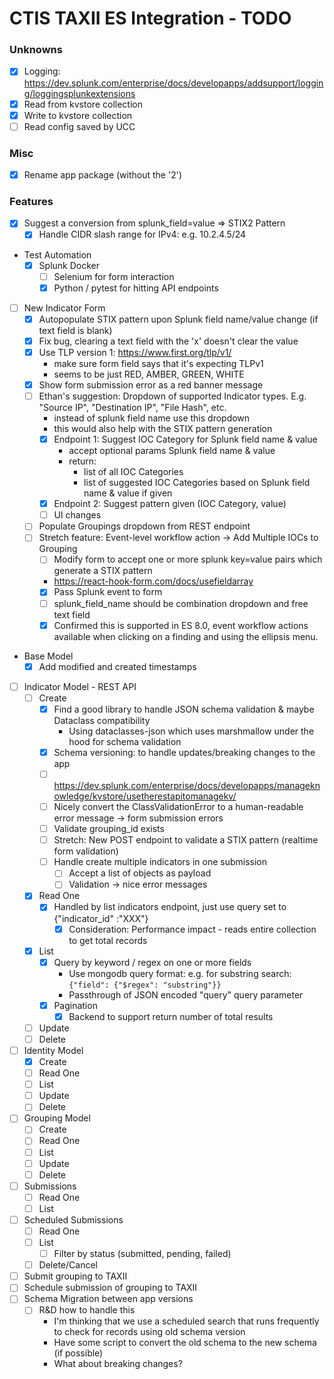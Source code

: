 # CTIS TAXII ES Integration - TODO

### Unknowns
- [X] Logging: https://dev.splunk.com/enterprise/docs/developapps/addsupport/logging/loggingsplunkextensions
- [X] Read from kvstore collection
- [X] Write to kvstore collection
- [ ] Read config saved by UCC

### Misc
- [X] Rename app package (without the '2')


### Features
- [X] Suggest a conversion from splunk_field=value => STIX2 Pattern
  - [X] Handle CIDR slash range for IPv4: e.g. 10.2.4.5/24 
- Test Automation
  - [X] Splunk Docker
    - [ ] Selenium for form interaction
    - [X] Python / pytest for hitting API endpoints
- [ ] New Indicator Form
    - [X] Autopopulate STIX pattern upon Splunk field name/value change (if text field is blank)
    - [X] Fix bug, clearing a text field with the 'x' doesn't clear the value
    - [X] Use TLP version 1: https://www.first.org/tlp/v1/
        - make sure form field says that it's expecting TLPv1
        - seems to be just RED, AMBER, GREEN, WHITE
    - [X] Show form submission error as a red banner message
    - [ ] Ethan's suggestion: Dropdown of supported Indicator types. E.g. "Source IP", "Destination IP", "File Hash", etc.
      - instead of splunk field name use this dropdown
      - this would also help with the STIX pattern generation
      - [X] Endpoint 1: Suggest IOC Category for Splunk field name & value
        - accept optional params Splunk field name & value
        - return:
          - list of all IOC Categories
          - list of suggested IOC Categories based on Splunk field name & value if given
      - [X] Endpoint 2: Suggest pattern given (IOC Category, value)
      - [ ] UI changes
    - [ ] Populate Groupings dropdown from REST endpoint
    - [ ] Stretch feature: Event-level workflow action -> Add Multiple IOCs to Grouping
      - [ ] Modify form to accept one or more splunk key=value pairs which generate a STIX pattern
      - https://react-hook-form.com/docs/usefieldarray
      - [X] Pass Splunk event to form
      - [ ] splunk_field_name should be combination dropdown and free text field
      - [X] Confirmed this is supported in ES 8.0, event workflow actions available when clicking on a finding and using the ellipsis menu.
- Base Model
  - [X] Add modified and created timestamps
- [ ] Indicator Model - REST API
    - [ ] Create
        - [X] Find a good library to handle JSON schema validation & maybe Dataclass compatibility
          - Using dataclasses-json which uses marshmallow under the hood for schema validation
        - [X] Schema versioning: to handle updates/breaking changes to the app
        - [ ] https://dev.splunk.com/enterprise/docs/developapps/manageknowledge/kvstore/usetherestapitomanagekv/ 
        - [ ] Nicely convert the ClassValidationError to a human-readable error message -> form submission errors
        - [ ] Validate grouping_id exists
        - [ ] Stretch: New POST endpoint to validate a STIX pattern (realtime form validation)
        - [ ] Handle create multiple indicators in one submission
          - [ ] Accept a list of objects as payload
          - [ ] Validation -> nice error messages
    - [X] Read One
      - [X] Handled by list indicators endpoint, just use query set to {"indicator_id" :"XXX"}
          - [X] Consideration: Performance impact - reads entire collection to get total records
    - [X] List
      - [X] Query by keyword / regex on one or more fields
        - Use mongodb query format: e.g. for substring search: `{"field": {"$regex": "substring"}}`
        - Passthrough of JSON encoded "query" query parameter
      - [X] Pagination
        - [X] Backend to support return number of total results
    - [ ] Update
    - [ ] Delete
- [ ] Identity Model
    - [X] Create
    - [ ] Read One
    - [ ] List
    - [ ] Update
    - [ ] Delete
- [ ] Grouping Model
    - [ ] Create
    - [ ] Read One
    - [ ] List
    - [ ] Update
    - [ ] Delete
- [ ] Submissions
    - [ ] Read One
    - [ ] List
- [ ] Scheduled Submissions
    - [ ] Read One
    - [ ] List
      - [ ] Filter by status (submitted, pending, failed)
    - [ ] Delete/Cancel
- [ ] Submit grouping to TAXII
- [ ] Schedule submission of grouping to TAXII
- [ ] Schema Migration between app versions
  - [ ] R&D how to handle this
    - I'm thinking that we use a scheduled search that runs frequently to check for records using old schema version
    - Have some script to convert the old schema to the new schema (if possible)
    - What about breaking changes?
